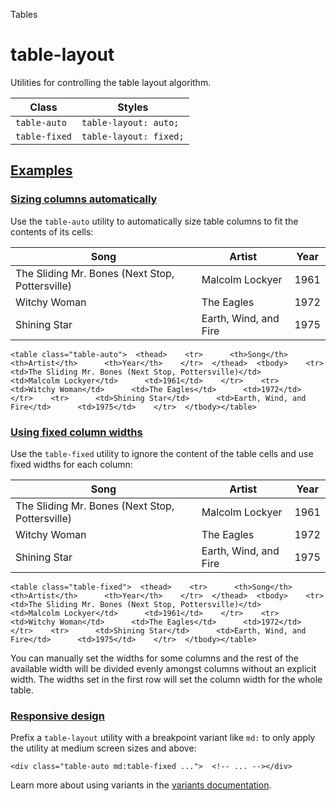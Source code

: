 Tables

# table-layout

Utilities for controlling the table layout algorithm.

| Class         | Styles                 |
| ------------- | ---------------------- |
| `table-auto`  | `table-layout: auto;`  |
| `table-fixed` | `table-layout: fixed;` |

## [Examples](#examples)

### [Sizing columns automatically](#sizing-columns-automatically)

Use the `table-auto` utility to automatically size table columns to fit the contents of its cells:

| Song                                            | Artist                | Year |
| ----------------------------------------------- | --------------------- | ---- |
| The Sliding Mr. Bones (Next Stop, Pottersville) | Malcolm Lockyer       | 1961 |
| Witchy Woman                                    | The Eagles            | 1972 |
| Shining Star                                    | Earth, Wind, and Fire | 1975 |

```
<table class="table-auto">  <thead>    <tr>      <th>Song</th>      <th>Artist</th>      <th>Year</th>    </tr>  </thead>  <tbody>    <tr>      <td>The Sliding Mr. Bones (Next Stop, Pottersville)</td>      <td>Malcolm Lockyer</td>      <td>1961</td>    </tr>    <tr>      <td>Witchy Woman</td>      <td>The Eagles</td>      <td>1972</td>    </tr>    <tr>      <td>Shining Star</td>      <td>Earth, Wind, and Fire</td>      <td>1975</td>    </tr>  </tbody></table>
```

### [Using fixed column widths](#using-fixed-column-widths)

Use the `table-fixed` utility to ignore the content of the table cells and use fixed widths for each column:

| Song                                            | Artist                | Year |
| ----------------------------------------------- | --------------------- | ---- |
| The Sliding Mr. Bones (Next Stop, Pottersville) | Malcolm Lockyer       | 1961 |
| Witchy Woman                                    | The Eagles            | 1972 |
| Shining Star                                    | Earth, Wind, and Fire | 1975 |

```
<table class="table-fixed">  <thead>    <tr>      <th>Song</th>      <th>Artist</th>      <th>Year</th>    </tr>  </thead>  <tbody>    <tr>      <td>The Sliding Mr. Bones (Next Stop, Pottersville)</td>      <td>Malcolm Lockyer</td>      <td>1961</td>    </tr>    <tr>      <td>Witchy Woman</td>      <td>The Eagles</td>      <td>1972</td>    </tr>    <tr>      <td>Shining Star</td>      <td>Earth, Wind, and Fire</td>      <td>1975</td>    </tr>  </tbody></table>
```

You can manually set the widths for some columns and the rest of the available width will be divided evenly amongst columns without an explicit width. The widths set in the first row will set the column width for the whole table.

### [Responsive design](#responsive-design)

Prefix a `table-layout` utility with a breakpoint variant like `md:` to only apply the utility at medium screen sizes and above:

```
<div class="table-auto md:table-fixed ...">  <!-- ... --></div>
```

Learn more about using variants in the [variants documentation](/docs/hover-focus-and-other-states).
